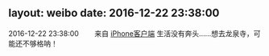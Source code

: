 layout: weibo
date: 2016-12-22 23:38:00
---
2016-12-22 23:38:00  &nbsp;&nbsp;&nbsp;&nbsp;&nbsp;&nbsp; 来自 <a href="http://app.weibo.com/t/feed/9ksdit" rel="nofollow">iPhone客户端</a>
生活没有奔头……想去龙泉寺，可能还不够格呐！ ​​​
